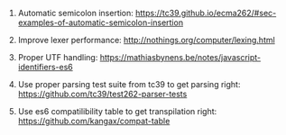 1. Automatic semicolon insertion:
https://tc39.github.io/ecma262/#sec-examples-of-automatic-semicolon-insertion

2. Improve lexer performance:
http://nothings.org/computer/lexing.html

3. Proper UTF handling:
https://mathiasbynens.be/notes/javascript-identifiers-es6

4. Use proper parsing test suite from tc39 to get parsing right:
https://github.com/tc39/test262-parser-tests

5. Use es6 compatilibility table to get transpilation right:
https://github.com/kangax/compat-table
